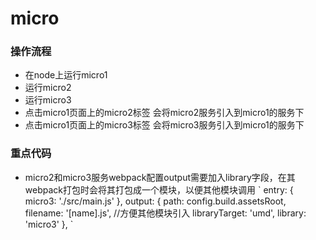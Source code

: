 # micro
<h3>操作流程</h3>
	<ul>
		<li>在node上运行micro1</li>
		<li>运行micro2</li>
		<li>运行micro3</li>
		<li>点击micro1页面上的micro2标签 会将micro2服务引入到micro1的服务下</li>
		<li>点击micro1页面上的micro3标签 会将micro3服务引入到micro1的服务下</li>
	</ul>
<h3>重点代码</h3>
<ul>
	<li>micro2和micro3服务webpack配置output需要加入library字段，在其webpack打包时会将其打包成一个模块，以便其他模块调用
	`
		entry: {
		    micro3: './src/main.js'
	    },
	    output: {
		path: config.build.assetsRoot,
		filename: '[name].js',
		//方便其他模块引入
		libraryTarget: 'umd',
		library: 'micro3'
	    },
	   `
	</li>
</ul>
